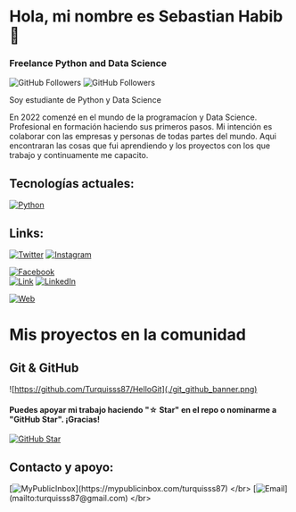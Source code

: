 # Hola, mi nombre es Sebastian Habib 👋
### Freelance Python and Data Science


![GitHub Followers](https://img.shields.io/github/followers/turquisss87?style=social)
![GitHub Followers](https://img.shields.io/github/stars/turquisss87?style=social)

Soy estudiante  de  Python y Data Science

En 2022 comenzé en el mundo de la programacíon y Data Science. 
Profesional en formación haciendo sus primeros pasos.
Mi intención es colaborar con las empresas y personas de todas partes del mundo.
Aqui encontraran las cosas que fui aprendiendo y los proyectos con los que trabajo y continuamente me capacito.


## Tecnologías actuales:

[![Python](https://img.shields.io/badge/Python-yellow?style=for-the-badge&logo=python&logoColor=white&labelColor=101010)]()


## Links:


[![Twitter]()](https://twitter.com/turquisss87)
[![Instagram]()](https://instagram.com/turquisss87)

[![Facebook]()](https://facebook.com/turquisss87)
</br>
[![Link]()](https://turquisss87.com)
[![LinkedIn]()](https://www.linkedin.com/in/turquisss87)

[![Web]()](https://turquisss87.com)



# Mis proyectos en la comunidad

## Git & GitHub
![https://github.com/Turquisss87/HelloGit](./git_github_banner.png)



#### Puedes apoyar mi trabajo haciendo "☆ Star" en el repo o nominarme a "GitHub Star". ¡Gracias!

[![GitHub Star](https://img.shields.io/badge/GitHub-Nominar_a_star-yellow?style=for-the-badge&logo=github&logoColor=white&labelColor=101010)](https://stars.github.com/nominate/)


## Contacto y apoyo:

[![MyPublicInbox](https://img.shields.io/badge/MyPublicInbox-MENSAJE+CAFÉ_(RESPUESTA_RÁPIDA)_Gracias!-orange?style=for-the-badge&logo=Microsoft+Outlook&logoColor=white&labelColor=101010)](https://mypublicinbox.com/turquisss87)
</br>
[![Email](https://img.shields.io/badge/braismoure@mouredev.com-email_personal_(respuesta_lenta)-D14836?style=for-the-badge&logo=gmail&logoColor=white&labelColor=101010)](mailto:turquisss87@gmail.com)
</br>
